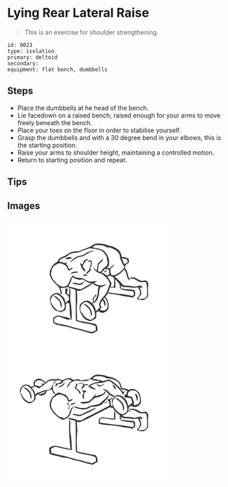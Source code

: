 # Lying Rear Lateral Raise
> This is an exercise for shoulder strengthening.

``` 
id: 0023 
type: isolation 
primary: deltoid 
secondary:  
equipment: flat bench, dumbbells 
``` 

## Steps

 - Place the dumbbells at he head of the bench.
 - Lie facedown on a raised bench; raised enough for your arms to move freely beneath the bench.
 - Place your toes on the floor in order to stabilise yourself.
 - Grasp the dumbbells and with a 30 degree bend in your elbows, this is the starting position.
 - Raise your arms to shoulder height, maintaining a controlled motion.
 - Return to starting position and repeat.

## Tips


## Images

<svg width="368" height="300" viewBox="0 0 276 225" xmlns="http://www.w3.org/2000/svg">
  <g fill="#FFF">
    <path d="M0 0h276v225H0V0m146.55 45.38c-7.22 4.73-15.88 6.27-23.42 10.24-5.12.09-10.45.22-15.2 2.35-3.51 2.09-6.95 4.31-10.45 6.42-4.16 1.4-8.85 3.27-10.72 7.6-1.14 2.51-3.98 3.36-5.95 5.05C75.79 82 72 88.81 72.71 96.07c1.81 7.48 7.22 13.48 13.09 18.17 4.08 3.75 5.03 9.43 5.94 14.62.12 1.12 1.24 1.06 1.86.39-.52-3.63-1.16-7.29-2.59-10.69 3.28.18 6.55-.24 9.82-.38.58-.28 1.73-.84 2.31-1.12 1.08.41 2.17.8 3.27 1.19-.26 4.06-.05 8.13-.39 12.19-1.24-.52-2.45-1.08-3.65-1.69-.46-3.26 1.55-6.31 1.02-9.59-.57.35-1.7 1.04-2.26 1.38l.16-2.3c-.6.58-1.18 1.17-1.75 1.78.48 2.83-.01 5.66-.7 8.4.33-.03.99-.1 1.32-.13.74 2.07 2.91 2.72 4.53 3.89.74 2.17.96 4.48 1.36 6.73-2.16 1.83-4.2 3.79-6.18 5.81-.46-5.36-3.02-11.1-7.94-13.71-1.79-1.4-3.17-3.85-5.79-3.57-4.5-.69-8.54 2.06-11.39 5.25-2.66 3.96-1.44 8.93-.29 13.19 2.03 4.46 4.62 8.96 8.64 11.9 3.09.44 5.98 1.55 8.9 2.61 2.52-1.37 5.03-2.78 7.59-4.09 1.05-3.07 1.31-6.39.61-9.57a38.14 38.14 0 0 0 3.78-2.64c.58.36 1.72 1.09 2.3 1.46 1.18 9.62-.06 19.78 3.89 28.87.86-7.81.01-15.68-.58-23.48-.65-5.32-1.81-10.6-1.76-15.99-.15-5.47 1.24-11.19-.93-16.43 3.23 1.33 6.61 2.22 9.98 3.13 1.16 17.74-.19 35.52.9 53.25 10.19 4.44 21.73 4.19 32.06 8.19l.61.51c2.39 1.69 1 5.19 1.51 7.71-2.3.95-4.52 2.08-6.74 3.2-3.71-1.19-7.56-1.82-11.31-2.84-7.98-3.24-16.73-3.81-24.87-6.64-9.17-3.27-19.03-3.79-28.2-7-.92-2.2-.37-4.68-.45-7 2.25-1.15 4.48-2.35 6.68-3.6 5.02 1.74 10.39 2.75 15.04 5.38 2.27.1 4.54.2 6.79-.18-.28-.34-.86-1.03-1.15-1.37-5.58-2.68-11.95-3.01-17.81-4.88-4.12-1.97-7.65 2.09-11.24 3.53-.03 2.74-.19 5.5.1 8.24.9 2.06 3.54 1.99 5.26 2.89-.86.51-1.72 1.02-2.57 1.53 1.78-.06 3.47-.6 5.17-1.03 7.62 3.28 16.17 2.68 23.75 6.01 4.74 1.85 9.92 2.01 14.7 3.75 6.97 1.71 13.72 4.39 20.79 5.63 3.06-1.5 5.73-3.72 8.96-4.91-.47-3.47.15-7.61-2.6-10.28-.2-.28-.61-.83-.81-1.11-8.18-1.75-16.35-3.53-24.62-4.85-2.53-.42-4.98-1.24-7.37-2.14.22-4.25.17-8.51-.25-12.74-.69-8.37.83-16.75.67-25.08-.03-4.42-.5-8.82-.48-13.24.93.34 2.79 1.02 3.73 1.36 7.85-1.82 14.15-7.12 21.04-11 .6-.87 1.21-1.74 1.85-2.57 3.15 2.88 6.89 5.14 11.08 6.1-2.59 4.33-1.41 9.46-2.43 14.15-1.66 4.15-2.53 9.01-6.32 11.86-.44-3.16-.18-6.39 1.83-9 .54-.18 1.62-.55 2.17-.73.1-1.59.26-3.17.45-4.75a22.856 22.856 0 0 1-4.26 5.61c-2.22 2.21-2.93 6.18-.8 8.69-.94.87-1.88 1.75-2.81 2.64-2.48-2.23-5.28-4.8-8.9-4.36-4.14-.19-7.47 2.54-10.25 5.26-3.28 4.4-1.48 10.14-.31 14.95 2.67 5.25 5.87 11.05 11.66 13.3 1.96.86 4.16 2.03 6.35 1.22 2.74-1.2 5.26-2.83 7.96-4.12 1.5-3.33 1.51-7.12.72-10.64l2.17-.36c.51-.73 1.01-1.45 1.52-2.17 2.58 1.67 5.35 3.99 8.66 3.14 4.28-1.11 8.97-4.17 9.15-9.04.22-6.29-.53-13.79-5.8-17.99 1.75-2.04 3.51-4.11 4.81-6.48 1.71-3.16 2.04-6.81 3.48-10.08 3.09-.12 6.13.64 9.19.99.01-5.03.09-10.09-.78-15.06 2.91 2.72 6.08 5.37 7.96 8.97 1.13 2.06.26 4.51.32 6.72l1.37-.98.12 2.37c7.07 2.6 14.63 3.15 22.05 3.88.25 1.98.65 3.93 1.28 5.82-1.47.74-2.83 2.51-4.65 1.87-5.92-1.43-11.96-2.26-17.98-3.14-6.88-.62-13.86-.85-20.57-2.64-.16.16-.48.47-.64.63 0 .37.02 1.12.02 1.49 7.5 1.24 15.23 1.31 22.57 3.43 5.11 1.66 10.59 1.14 15.72 2.72 2.94 1.34 4.95-1.55 7.16-2.92-.04-2.46 0-4.93.07-7.39-1.28-1.07-2.44-2.66-4.3-2.6-6.49-.55-12.99-.92-19.43-1.92-.62-1.7-.88-3.5-1.21-5.27 4.98 4.23 11.61 1.96 17.44 3.3 4.04.98 8.15.32 12.15-.46 1.17 3.22 4.19 5.89 3.6 9.57.14 3.91-2.51 7.04-5.41 9.29l2.45 2.69c.74-.66 1.48-1.31 2.22-1.95l-2.35-.71c1.61-2.81 5.34-4.7 5.08-8.35.4-3.78-1.69-7.12-2.76-10.6 1.71.56 3.4 1.23 5.16 1.61-.72-1.7-1.92-3.12-2.94-4.64-3.77.44-7.34 2.02-11.16 2.12-3.67-.5-7.31-1.17-10.96-1.73-2.41-.2-5 .79-7.22-.52-2.7-1.14-4.03-3.9-5.91-5.96-2.82-3.52-6.56-6.11-9.94-9.03 6.75-2.13 12.13-6.95 16.63-12.23 2.98 3.19 3.92 7.44 4.7 11.59.55 3.24 2.64 7.01 6.37 6.88-6.22-5.48-3.67-15.56-10.2-20.88.33-.66.97-1.97 1.3-2.62-.1-.54-.3-1.6-.4-2.13 2.18-1.45 4.21-3.09 6.3-4.66-.14-2.14-.27-4.29-.37-6.43-3.46-2.31-7.67-2.75-11.69-3.27-.9-3.03-1.74-6.11-3.05-8.99-3.74-5.15-9.82-7.71-15.6-9.82-3.5-.43-6.87-1.21-10.06-2.74-6.92-1.08-15.21-3.29-21.25 1.51m63.67 55.83c0 .31-.02.94-.02 1.25 2.58.38 5.26.17 7.78.95 3.06 1.35 5.78 3.34 8.8 4.77 3.68 1.84 8.25-1.47 11.64 1.37 1.28 4.3.89 8.94 1.35 13.38-.16 3.98 1.17 8.7-1.73 11.98-3.01 3.73-8.78.9-12.19 4.09 2.68.67 5.44.34 8.15.21 3.12-1.56 6.33-3.7 7.44-7.17.13-5.67-.77-11.37.09-17.02.21-1.84.54-3.79-.13-5.57-1.05-1.33-2.3-2.47-3.45-3.7-3.25 0-6.67 1.73-9.77.21-2.78-1-5.17-2.76-7.76-4.12-3.23-1.11-6.86-1.4-10.2-.63z"/>
    <path d="M145.79 49.11c1.83-1.13 3.32-2.81 5.28-3.73 4.25-.45 8.58-.22 12.8.41 2.69.35 4.7 2.43 7.27 3.1 2.05.37 4.14.44 6.22.65 2.7 1.68 5.7 2.77 8.52 4.22 2.63 2.01 5.16 4.36 6.6 7.39.95 2.35.69 4.97 1.18 7.43 2.39 4.28 3.43 9.3 7.12 12.78-.18 4.63-4.5 7.09-7.39 10.06-4.31 3.16-9.42 6.72-15.06 5.23-1.03-3.49-1.56-7.1-1.95-10.71 2.94-2.27 5.9-4.7 7.83-7.93-3.01 1.88-5.85 4.07-8.32 6.62-1.84 0-3.69.03-5.53.08 1.35-1.43 3.28-2.57 3.76-4.61 1.34-7.41-.13-15.32-4.91-21.26-4.93-7.98-15.31-7.78-23.42-9.73z"/>
    <path d="M124.57 56.65c5.15-2.86 11.02-3.93 16.48-6.05 5.9.09 11.67 1.54 17.4 2.84 6.04 1.78 9.86 7.13 12.31 12.62-.02 3.06.65 6.06 1.64 8.95-.17 2.13-1.08 4.2-2.17 6.02-2.15 2.25-5.44 3.3-6.99 6.13-.97 2.1-3.01 3.23-4.92 4.34-1.08-.74-2.16-1.49-3.23-2.24 1.12-3.5 1.18-7.16 1.57-10.77 1.85-2.45 4.38-4.3 6.66-6.34.06-1.12.11-2.24.17-3.36-2.51 3-5.85 5.21-8.16 8.36-1.02 3.94-.36 8.32-2.75 11.88-1.54-1.69-3.02-3.44-4.68-5.03.18 3.57 3.39 5.32 5.97 7.13 3.08 2.62 7.53 2.51 10.63 5.16 4.87 3.83 9.25 8.77 11.49 14.62-1.47 4.27-2.95 8.55-4.43 12.82-2.88 8.54-12.07 13.17-14.04 22.18-.2 2.24.58 4.4 1.14 6.53-2.3 2.1-4.53 4.26-6.76 6.44-.18-5.1-2.71-10.02-6.46-13.42 2.37-.72 4.68-1.8 6.38-3.65 3.77-3.12 4.13-8.33 5.43-12.71-.1-4.05.43-8.09 2.43-11.68 2.97-.78 5.77-2.08 8.54-3.4.07-.4.21-1.2.28-1.61-2.56.52-5.01 1.44-7.54 2.1-4.32-.62-8.82-1.49-12.33-4.27 1.87-.92 3.69-1.96 5.22-3.41-4.31.24-8.6 1.37-12.92.93-4.33-1.11-8.08-3.69-11.81-6.04-4.29.24-8.58-.24-12.72-1.33-1.59-.49-2.45-2.05-3.36-3.31-1.24 1.37-2.62 2.63-3.82 4.04-2.47 3.82-2.35 9.03-5.84 12.24-3.34 4.03-9.91 4.31-13.94 1.22-7.03-4.8-13.93-11.7-14.74-20.61 1.02-4.1 1.34-8.69 4.37-11.93 3.28-3.08 7.34-6.1 12.09-5.77 3.94 1.06 7.96 2.76 10.71 5.88 1.09 2.27 1.66 4.76 2.94 6.95 2.7-1.31 6.16-1.82 7.69-4.71-2.57.21-5.05 1-7.27 2.31.36-3.53-1.8-6.27-4.19-8.54.37-.74 1.11-2.21 1.49-2.95-1.57.17-3.09.56-4.56 1.16-3.18-1.41-6.29-3.18-9.89-3.08 2.03-3.21 5.26-5.25 8.87-6.26 5.21-1.36 8.14-6.68 13.52-7.68 4.54-1.82 9.83-.14 14.1-2.7m9.31 3.15c-4.54 3.36-10.34 3.61-15.46 5.53-4 2.73-8.28 5.49-10.6 9.91 4.62-3.31 8.69-7.6 14.22-9.45 2.68-.66 5.52-.76 8.09-1.86 3.96-1.83 7.35-4.72 11.37-6.43 2.66-.76 5.44-1.36 7.69-3.08-5.31 1.04-10.9 2.03-15.31 5.38m-34.89 9.09c3.8 1.28 7.68-.25 11.46-.8a37.8 37.8 0 0 0-1.52-2.22c-3.46-.53-7.4.57-9.94 3.02m31.61 3.97c-.01.68-.04 2.04-.05 2.72-.62 1-1.23 1.99-1.84 3-1.26-1.03-2.6-1.99-4.15-2.56.81 2.36 1.85 4.64 2.53 7.05.86 3.33 3.58 5.69 6.18 7.72 1.96-4.06-3.78-6.19-4.09-9.98 1.49-2.43 3.11-4.78 4.36-7.36 1.38-1.58 5.09-2.42 4.09-5.04-2.57 1.08-4.85 2.73-7.03 4.45m6.32.3c2.11.21 4.23.23 6.34.49.63 3.56-.49 7.11-2.26 10.17-.12 1.65-.48 3.26-.9 4.85-2.56 1.52-4.69 3.76-4.93 6.91 1.9-1.53 3.76-3.11 5.56-4.74.86-.85 1.79-1.65 2.45-2.67.3-1.54-.73-2.82-1.3-4.14 2.86-1.62 2.67-5.26 3-8.09.33-1.66-.2-3.37-1.62-4.36-2.25-.38-4.33.76-6.34 1.58m-28.89 21.09c4.18-.65 8.25-2.18 12.56-1.79-.01-.48-.02-1.45-.03-1.94-4.29.18-9.66-.07-12.53 3.73m22.25 3.25c2.67.85 5.46.16 8.12-.39-2.34-1.31-5.03-1.78-7.69-1.71-.11.52-.32 1.57-.43 2.1zM196.08 67.39c3.03.76 6.13 1.27 9.09 2.29.71 1.57 1.18 3.24 1.79 4.86-1.91 1.19-3.83 2.36-5.76 3.5-2.7-3.07-2.93-7.31-5.12-10.65z"/>
    <path d="M160.98 92.38c2.43-1.75 4.71-3.75 6.3-6.32 2.27.32 4.54.58 6.82.79.44 2.59.84 5.19 1.15 7.8a211.5 211.5 0 0 1-4.28 3.11c-2.9-2.53-6.11-4.73-9.99-5.38m3.76-.32c2.74-.35 5.56-1.44 6.91-4.03-2.6.76-5.01 2.08-6.91 4.03zM171.31 99.96c1.4-.94 2.8-1.91 4.19-2.88 1.76 1.24 3.7 2.19 5.8 2.73.67.99 1.34 1.97 2.02 2.96-.31 4.72.37 9.51-.74 14.18-1.88-.15-3.76-.31-5.63-.51.65-2.12 1.66-4.2 1.61-6.46-1.44-3.04-4.29-5.2-5.27-8.49-.49-.39-1.48-1.15-1.98-1.53zM111.04 100.67c1.29.06 2.59.14 3.89.24l-.64.87c4.79 1.68 10.24 4.32 15.2 1.8 4 3.71 8.93 6.16 14.31 7.09-.35.38-1.05 1.14-1.4 1.51-5.42 1.87-9.87 5.66-14.96 8.17-5.43 1.77-10.41-1.86-15.64-2.62-2.22-.61-4.74-.51-6.67-1.87-.35-1.38.93-2.3 1.51-3.39 2.55-3.47 2.73-7.94 4.4-11.8m13.05 10.77c-3.77-.48-7.43-1.64-11.24-1.87-.18.42-.53 1.26-.7 1.68 3.16.42 6.26 1.22 9.36 1.96 4.5 1.07 8.91-2 10.98-5.84-2.79 1.37-5.41 3.13-8.4 4.07zM74.59 143.17c-1.36-6.07 3.08-13.21 9.36-13.95 8.83 2.54 14.29 11.86 14.57 20.68.38 3.41-2.08 6.41-5.05 7.74-2.18 1.14-4.61 0-6.89-.16-5.08-3.74-9.1-8.72-11.99-14.31m5.02-10.85c2.94 3.33 7.26 5.38 9.54 9.33 2.38 3.22 1.39 7.73 3.9 10.88.89-4.65-.01-9.77-3.17-13.4-2.64-3.15-5.86-6.67-10.27-6.81zM164.22 137.63c.9-.83 1.8-1.66 2.69-2.5 4.36 4.53 5.96 11.4 4.54 17.45-1.51 5.3-8.08 5.78-12.4 3.84.26-1.51 1.47-2.56 2.31-3.76-.61-2.19-1.78-4.34-1.6-6.66.72-2.19 2.06-4.12 3.31-6.04 3.26 2.41 3.3 6.73 3.9 10.37 3.13-4.15 1.09-9.81-2.75-12.7zM126.55 159.44c-4.03-6.53 1.17-15.87 8.43-17.03 10.58 3.01 16.76 15.04 15.3 25.56-1.97 2.29-4.19 4.42-7.13 5.39-7.82-.89-12.85-7.67-16.6-13.92m4.96-12.33c3.98 2.75 8.09 5.8 10.19 10.31 1.13 3.22 1.43 6.66 2.4 9.92.57-1.77 1.41-3.61.9-5.5-.68-7.6-6.74-13.91-13.71-16.43.06.43.16 1.28.22 1.7z"/>
  </g>
  <g fill="#333">
    <path d="M146.55 45.38c6.04-4.8 14.33-2.59 21.25-1.51 3.19 1.53 6.56 2.31 10.06 2.74 5.78 2.11 11.86 4.67 15.6 9.82 1.31 2.88 2.15 5.96 3.05 8.99 4.02.52 8.23.96 11.69 3.27.1 2.14.23 4.29.37 6.43-2.09 1.57-4.12 3.21-6.3 4.66.1.53.3 1.59.4 2.13-.33.65-.97 1.96-1.3 2.62 6.53 5.32 3.98 15.4 10.2 20.88-3.73.13-5.82-3.64-6.37-6.88-.78-4.15-1.72-8.4-4.7-11.59-4.5 5.28-9.88 10.1-16.63 12.23 3.38 2.92 7.12 5.51 9.94 9.03 1.88 2.06 3.21 4.82 5.91 5.96 2.22 1.31 4.81.32 7.22.52 3.65.56 7.29 1.23 10.96 1.73 3.82-.1 7.39-1.68 11.16-2.12 1.02 1.52 2.22 2.94 2.94 4.64-1.76-.38-3.45-1.05-5.16-1.61 1.07 3.48 3.16 6.82 2.76 10.6.26 3.65-3.47 5.54-5.08 8.35l2.35.71c-.74.64-1.48 1.29-2.22 1.95l-2.45-2.69c2.9-2.25 5.55-5.38 5.41-9.29.59-3.68-2.43-6.35-3.6-9.57-4 .78-8.11 1.44-12.15.46-5.83-1.34-12.46.93-17.44-3.3.33 1.77.59 3.57 1.21 5.27 6.44 1 12.94 1.37 19.43 1.92 1.86-.06 3.02 1.53 4.3 2.6-.07 2.46-.11 4.93-.07 7.39-2.21 1.37-4.22 4.26-7.16 2.92-5.13-1.58-10.61-1.06-15.72-2.72-7.34-2.12-15.07-2.19-22.57-3.43 0-.37-.02-1.12-.02-1.49.16-.16.48-.47.64-.63 6.71 1.79 13.69 2.02 20.57 2.64 6.02.88 12.06 1.71 17.98 3.14 1.82.64 3.18-1.13 4.65-1.87-.63-1.89-1.03-3.84-1.28-5.82-7.42-.73-14.98-1.28-22.05-3.88l-.12-2.37-1.37.98c-.06-2.21.81-4.66-.32-6.72-1.88-3.6-5.05-6.25-7.96-8.97.87 4.97.79 10.03.78 15.06-3.06-.35-6.1-1.11-9.19-.99-1.44 3.27-1.77 6.92-3.48 10.08-1.3 2.37-3.06 4.44-4.81 6.48 5.27 4.2 6.02 11.7 5.8 17.99-.18 4.87-4.87 7.93-9.15 9.04-3.31.85-6.08-1.47-8.66-3.14-.51.72-1.01 1.44-1.52 2.17l-2.17.36c.79 3.52.78 7.31-.72 10.64-2.7 1.29-5.22 2.92-7.96 4.12-2.19.81-4.39-.36-6.35-1.22-5.79-2.25-8.99-8.05-11.66-13.3-1.17-4.81-2.97-10.55.31-14.95 2.78-2.72 6.11-5.45 10.25-5.26 3.62-.44 6.42 2.13 8.9 4.36.93-.89 1.87-1.77 2.81-2.64-2.13-2.51-1.42-6.48.8-8.69 1.71-1.64 3.13-3.53 4.26-5.61-.19 1.58-.35 3.16-.45 4.75-.55.18-1.63.55-2.17.73-2.01 2.61-2.27 5.84-1.83 9 3.79-2.85 4.66-7.71 6.32-11.86 1.02-4.69-.16-9.82 2.43-14.15-4.19-.96-7.93-3.22-11.08-6.1-.64.83-1.25 1.7-1.85 2.57-6.89 3.88-13.19 9.18-21.04 11-.94-.34-2.8-1.02-3.73-1.36-.02 4.42.45 8.82.48 13.24.16 8.33-1.36 16.71-.67 25.08.42 4.23.47 8.49.25 12.74 2.39.9 4.84 1.72 7.37 2.14 8.27 1.32 16.44 3.1 24.62 4.85.2.28.61.83.81 1.11 2.75 2.67 2.13 6.81 2.6 10.28-3.23 1.19-5.9 3.41-8.96 4.91-7.07-1.24-13.82-3.92-20.79-5.63-4.78-1.74-9.96-1.9-14.7-3.75-7.58-3.33-16.13-2.73-23.75-6.01-1.7.43-3.39.97-5.17 1.03.85-.51 1.71-1.02 2.57-1.53-1.72-.9-4.36-.83-5.26-2.89-.29-2.74-.13-5.5-.1-8.24 3.59-1.44 7.12-5.5 11.24-3.53 5.86 1.87 12.23 2.2 17.81 4.88.29.34.87 1.03 1.15 1.37-2.25.38-4.52.28-6.79.18-4.65-2.63-10.02-3.64-15.04-5.38-2.2 1.25-4.43 2.45-6.68 3.6.08 2.32-.47 4.8.45 7 9.17 3.21 19.03 3.73 28.2 7 8.14 2.83 16.89 3.4 24.87 6.64 3.75 1.02 7.6 1.65 11.31 2.84 2.22-1.12 4.44-2.25 6.74-3.2-.51-2.52.88-6.02-1.51-7.71l-.61-.51c-10.33-4-21.87-3.75-32.06-8.19-1.09-17.73.26-35.51-.9-53.25-3.37-.91-6.75-1.8-9.98-3.13 2.17 5.24.78 10.96.93 16.43-.05 5.39 1.11 10.67 1.76 15.99.59 7.8 1.44 15.67.58 23.48-3.95-9.09-2.71-19.25-3.89-28.87-.58-.37-1.72-1.1-2.3-1.46-1.2.96-2.47 1.83-3.78 2.64.7 3.18.44 6.5-.61 9.57-2.56 1.31-5.07 2.72-7.59 4.09-2.92-1.06-5.81-2.17-8.9-2.61-4.02-2.94-6.61-7.44-8.64-11.9-1.15-4.26-2.37-9.23.29-13.19 2.85-3.19 6.89-5.94 11.39-5.25 2.62-.28 4 2.17 5.79 3.57 4.92 2.61 7.48 8.35 7.94 13.71 1.98-2.02 4.02-3.98 6.18-5.81-.4-2.25-.62-4.56-1.36-6.73-1.62-1.17-3.79-1.82-4.53-3.89-.33.03-.99.1-1.32.13.69-2.74 1.18-5.57.7-8.4.57-.61 1.15-1.2 1.75-1.78l-.16 2.3c.56-.34 1.69-1.03 2.26-1.38.53 3.28-1.48 6.33-1.02 9.59 1.2.61 2.41 1.17 3.65 1.69.34-4.06.13-8.13.39-12.19-1.1-.39-2.19-.78-3.27-1.19-.58.28-1.73.84-2.31 1.12-3.27.14-6.54.56-9.82.38 1.43 3.4 2.07 7.06 2.59 10.69-.62.67-1.74.73-1.86-.39-.91-5.19-1.86-10.87-5.94-14.62-5.87-4.69-11.28-10.69-13.09-18.17-.71-7.26 3.08-14.07 8.1-19.03 1.97-1.69 4.81-2.54 5.95-5.05 1.87-4.33 6.56-6.2 10.72-7.6 3.5-2.11 6.94-4.33 10.45-6.42 4.75-2.13 10.08-2.26 15.2-2.35 7.54-3.97 16.2-5.51 23.42-10.24m-.76 3.73c8.11 1.95 18.49 1.75 23.42 9.73 4.78 5.94 6.25 13.85 4.91 21.26-.48 2.04-2.41 3.18-3.76 4.61 1.84-.05 3.69-.08 5.53-.08 2.47-2.55 5.31-4.74 8.32-6.62-1.93 3.23-4.89 5.66-7.83 7.93.39 3.61.92 7.22 1.95 10.71 5.64 1.49 10.75-2.07 15.06-5.23 2.89-2.97 7.21-5.43 7.39-10.06-3.69-3.48-4.73-8.5-7.12-12.78-.49-2.46-.23-5.08-1.18-7.43-1.44-3.03-3.97-5.38-6.6-7.39-2.82-1.45-5.82-2.54-8.52-4.22-2.08-.21-4.17-.28-6.22-.65-2.57-.67-4.58-2.75-7.27-3.1-4.22-.63-8.55-.86-12.8-.41-1.96.92-3.45 2.6-5.28 3.73m-21.22 7.54c-4.27 2.56-9.56.88-14.1 2.7-5.38 1-8.31 6.32-13.52 7.68-3.61 1.01-6.84 3.05-8.87 6.26 3.6-.1 6.71 1.67 9.89 3.08 1.47-.6 2.99-.99 4.56-1.16-.38.74-1.12 2.21-1.49 2.95 2.39 2.27 4.55 5.01 4.19 8.54 2.22-1.31 4.7-2.1 7.27-2.31-1.53 2.89-4.99 3.4-7.69 4.71-1.28-2.19-1.85-4.68-2.94-6.95-2.75-3.12-6.77-4.82-10.71-5.88-4.75-.33-8.81 2.69-12.09 5.77-3.03 3.24-3.35 7.83-4.37 11.93.81 8.91 7.71 15.81 14.74 20.61 4.03 3.09 10.6 2.81 13.94-1.22 3.49-3.21 3.37-8.42 5.84-12.24 1.2-1.41 2.58-2.67 3.82-4.04.91 1.26 1.77 2.82 3.36 3.31 4.14 1.09 8.43 1.57 12.72 1.33 3.73 2.35 7.48 4.93 11.81 6.04 4.32.44 8.61-.69 12.92-.93-1.53 1.45-3.35 2.49-5.22 3.41 3.51 2.78 8.01 3.65 12.33 4.27 2.53-.66 4.98-1.58 7.54-2.1-.07.41-.21 1.21-.28 1.61-2.77 1.32-5.57 2.62-8.54 3.4-2 3.59-2.53 7.63-2.43 11.68-1.3 4.38-1.66 9.59-5.43 12.71-1.7 1.85-4.01 2.93-6.38 3.65 3.75 3.4 6.28 8.32 6.46 13.42 2.23-2.18 4.46-4.34 6.76-6.44-.56-2.13-1.34-4.29-1.14-6.53 1.97-9.01 11.16-13.64 14.04-22.18 1.48-4.27 2.96-8.55 4.43-12.82-2.24-5.85-6.62-10.79-11.49-14.62-3.1-2.65-7.55-2.54-10.63-5.16-2.58-1.81-5.79-3.56-5.97-7.13 1.66 1.59 3.14 3.34 4.68 5.03 2.39-3.56 1.73-7.94 2.75-11.88 2.31-3.15 5.65-5.36 8.16-8.36-.06 1.12-.11 2.24-.17 3.36-2.28 2.04-4.81 3.89-6.66 6.34-.39 3.61-.45 7.27-1.57 10.77 1.07.75 2.15 1.5 3.23 2.24 1.91-1.11 3.95-2.24 4.92-4.34 1.55-2.83 4.84-3.88 6.99-6.13 1.09-1.82 2-3.89 2.17-6.02-.99-2.89-1.66-5.89-1.64-8.95-2.45-5.49-6.27-10.84-12.31-12.62-5.73-1.3-11.5-2.75-17.4-2.84-5.46 2.12-11.33 3.19-16.48 6.05m71.51 10.74c2.19 3.34 2.42 7.58 5.12 10.65 1.93-1.14 3.85-2.31 5.76-3.5-.61-1.62-1.08-3.29-1.79-4.86-2.96-1.02-6.06-1.53-9.09-2.29m-35.1 24.99c3.88.65 7.09 2.85 9.99 5.38a211.5 211.5 0 0 0 4.28-3.11c-.31-2.61-.71-5.21-1.15-7.8-2.28-.21-4.55-.47-6.82-.79-1.59 2.57-3.87 4.57-6.3 6.32m10.33 7.58c.5.38 1.49 1.14 1.98 1.53.98 3.29 3.83 5.45 5.27 8.49.05 2.26-.96 4.34-1.61 6.46 1.87.2 3.75.36 5.63.51 1.11-4.67.43-9.46.74-14.18-.68-.99-1.35-1.97-2.02-2.96-2.1-.54-4.04-1.49-5.8-2.73-1.39.97-2.79 1.94-4.19 2.88m-60.27.71c-1.67 3.86-1.85 8.33-4.4 11.8-.58 1.09-1.86 2.01-1.51 3.39 1.93 1.36 4.45 1.26 6.67 1.87 5.23.76 10.21 4.39 15.64 2.62 5.09-2.51 9.54-6.3 14.96-8.17.35-.37 1.05-1.13 1.4-1.51a27.974 27.974 0 0 1-14.31-7.09c-4.96 2.52-10.41-.12-15.2-1.8l.64-.87c-1.3-.1-2.6-.18-3.89-.24m-36.45 42.5c2.89 5.59 6.91 10.57 11.99 14.31 2.28.16 4.71 1.3 6.89.16 2.97-1.33 5.43-4.33 5.05-7.74-.28-8.82-5.74-18.14-14.57-20.68-6.28.74-10.72 7.88-9.36 13.95m89.63-5.54c3.84 2.89 5.88 8.55 2.75 12.7-.6-3.64-.64-7.96-3.9-10.37-1.25 1.92-2.59 3.85-3.31 6.04-.18 2.32.99 4.47 1.6 6.66-.84 1.2-2.05 2.25-2.31 3.76 4.32 1.94 10.89 1.46 12.4-3.84 1.42-6.05-.18-12.92-4.54-17.45-.89.84-1.79 1.67-2.69 2.5m-37.67 21.81c3.75 6.25 8.78 13.03 16.6 13.92 2.94-.97 5.16-3.1 7.13-5.39 1.46-10.52-4.72-22.55-15.3-25.56-7.26 1.16-12.46 10.5-8.43 17.03z"/>
    <path d="M133.88 59.8c4.41-3.35 10-4.34 15.31-5.38-2.25 1.72-5.03 2.32-7.69 3.08-4.02 1.71-7.41 4.6-11.37 6.43-2.57 1.1-5.41 1.2-8.09 1.86-5.53 1.85-9.6 6.14-14.22 9.45 2.32-4.42 6.6-7.18 10.6-9.91 5.12-1.92 10.92-2.17 15.46-5.53zM98.99 68.89c2.54-2.45 6.48-3.55 9.94-3.02a37.8 37.8 0 0 1 1.52 2.22c-3.78.55-7.66 2.08-11.46.8zM130.6 72.86c2.18-1.72 4.46-3.37 7.03-4.45 1 2.62-2.71 3.46-4.09 5.04-1.25 2.58-2.87 4.93-4.36 7.36.31 3.79 6.05 5.92 4.09 9.98-2.6-2.03-5.32-4.39-6.18-7.72-.68-2.41-1.72-4.69-2.53-7.05 1.55.57 2.89 1.53 4.15 2.56.61-1.01 1.22-2 1.84-3 .01-.68.04-2.04.05-2.72z"/>
    <path d="M136.92 73.16c2.01-.82 4.09-1.96 6.34-1.58 1.42.99 1.95 2.7 1.62 4.36-.33 2.83-.14 6.47-3 8.09.57 1.32 1.6 2.6 1.3 4.14-.66 1.02-1.59 1.82-2.45 2.67-1.8 1.63-3.66 3.21-5.56 4.74.24-3.15 2.37-5.39 4.93-6.91.42-1.59.78-3.2.9-4.85 1.77-3.06 2.89-6.61 2.26-10.17-2.11-.26-4.23-.28-6.34-.49zM164.74 92.06c1.9-1.95 4.31-3.27 6.91-4.03-1.35 2.59-4.17 3.68-6.91 4.03zM108.03 94.25c2.87-3.8 8.24-3.55 12.53-3.73.01.49.02 1.46.03 1.94-4.31-.39-8.38 1.14-12.56 1.79zM130.28 97.5c.11-.53.32-1.58.43-2.1 2.66-.07 5.35.4 7.69 1.71-2.66.55-5.45 1.24-8.12.39zM210.22 101.21c3.34-.77 6.97-.48 10.2.63 2.59 1.36 4.98 3.12 7.76 4.12 3.1 1.52 6.52-.21 9.77-.21 1.15 1.23 2.4 2.37 3.45 3.7.67 1.78.34 3.73.13 5.57-.86 5.65.04 11.35-.09 17.02-1.11 3.47-4.32 5.61-7.44 7.17-2.71.13-5.47.46-8.15-.21 3.41-3.19 9.18-.36 12.19-4.09 2.9-3.28 1.57-8 1.73-11.98-.46-4.44-.07-9.08-1.35-13.38-3.39-2.84-7.96.47-11.64-1.37-3.02-1.43-5.74-3.42-8.8-4.77-2.52-.78-5.2-.57-7.78-.95 0-.31.02-.94.02-1.25zM124.09 111.44c2.99-.94 5.61-2.7 8.4-4.07-2.07 3.84-6.48 6.91-10.98 5.84-3.1-.74-6.2-1.54-9.36-1.96.17-.42.52-1.26.7-1.68 3.81.23 7.47 1.39 11.24 1.87zM79.61 132.32c4.41.14 7.63 3.66 10.27 6.81 3.16 3.63 4.06 8.75 3.17 13.4-2.51-3.15-1.52-7.66-3.9-10.88-2.28-3.95-6.6-6-9.54-9.33zM131.51 147.11c-.06-.42-.16-1.27-.22-1.7 6.97 2.52 13.03 8.83 13.71 16.43.51 1.89-.33 3.73-.9 5.5-.97-3.26-1.27-6.7-2.4-9.92-2.1-4.51-6.21-7.56-10.19-10.31z"/>
  </g>
</svg>

<svg width="368" height="300" viewBox="0 0 276 225" xmlns="http://www.w3.org/2000/svg">
  <g fill="#FFF">
    <path d="M0 0h276v225H0V0m149.36 43.6c-3.16 1.82-6.4 3.83-8.48 6.91-4.62.34-9.17 1.18-13.72 1.97-3.65-3.39-9.08-2.54-13.28-.79-2.43-1.58-5.01-3.19-8.01-3.19-5.09-1.04-8.8 4.55-13.88 2.9-1.85-1.06-3.89-2.15-6.08-1.47-4.31 1.06-8.84-.62-13.05.98-4.51 1.23-7.64 4.85-11.12 7.72-1.09-.64-2.2-1.26-3.33-1.84.28 1.03.83 3.11 1.1 4.14-1.74.57-3.52 2.4-5.43 1.33-2.27-.94-4.66-1.56-7.05-2.09.34-2.15-.15-4.85 1.84-6.34 2.16-2.14 5.47-1.71 8.23-1.6 3.01-.08 4.75 2.67 6.85 4.34l.64-1.58c-2.96-2.7-6.23-5.92-10.59-5.63-2.91-.35-5.22 1.75-7.23 3.55-2.37 2.25-1.51 5.86-1.31 8.75-1.28.66-2.55 1.33-3.81 2.01-3.86-3.73-10.53-6.04-15.16-2.3-2.98 2.62-5.63 6.67-4.69 10.81 1.7 8.25 6.62 16.84 15.22 19.24 4.79.69 8.09-3.73 11.26-6.61.12-1.84.2-3.67.21-5.51 1.18-1.04 2.35-2.09 3.53-3.13 2.04.7 3.98 1.96 6.17 2.07 2.31-.35 4.67-1.06 6.57-2.47 1.72-1.57 2.45-3.88 3.36-5.96 2.78-.29 5.41-1.24 7.95-2.37 1.16 2.61 2.01 5.49 4.07 7.57.71.96 1.83.81 2.78.35-2.48-2.9-5.42-6.27-4.86-10.39-.28-4.71 3.41-8.02 5.92-11.53-1.68.7-3.7 1.3-3.97 3.39-.62 3.46-4.25 5.28-4.57 8.84-1.47.95-2.88 2.02-4.49 2.71-3.02.68-6.28.1-9.16 1.43-3.46 1.64-6.98 3.23-10.77 3.9-1.14 1-2.28 1.99-3.43 2.97-.46-2.14-.91-4.28-1.42-6.41-1.61-1.46-3-3.13-4.18-4.96 1.95-1.05 3.92-2.08 5.89-3.1 2.18 1.54 4.36 3.29 7.16 3.38 4.95-3.58 9.83-7.27 14.49-11.22 4.95-3.4 11.11-.86 16.54-2.22 2.5-.81 4.91.45 7.19 1.31-2.36 2.72-5.55 4.38-9.21 3.84-.91 1.91-1.44 3.97-1.95 6.02 2.06-1.3 3.79-3.02 5.04-5.11l2.7.4c2.44-1.19 6.07-1.74 5.83-5.22 2.44-1.01 4.72-2.46 7.32-3.03 2.84-.31 5.23 1.63 7.77 2.56-4.26 2.71-7.5 7.11-8.87 11.95 2.23-2.42 4.92-4.67 5.9-7.94 3.34-2.32 7.11-4.62 11.29-4.66 7.5 1.13 16.09 2.83 22.81-1.77 2.26.34 4.52.59 6.8.87-.92.37-2.75 1.13-3.67 1.51l.32.44c2.82-1.36 5.93-.53 8.87-.15l.23-.96c1.41.58 2.81 1.17 4.21 1.77-6.96 1.53-14.15 3.24-19.89 7.78 3.51 3.36 8.33 6.78 13.44 5.68-3.32-2.32-7.13-3.78-10.5-6.02 3.15-1.21 6.11-2.89 9.31-3.95 5.79-1.23 11.94-.67 17.5-3 2.35-1.09 4.95-1.13 7.48-1.27 2.37 2.4 5.06 4.41 7.82 6.33 5.55 4.58 10.73 9.8 14.27 16.13.72.33 2.16.98 2.88 1.31-3.75-3.2.8-4.34 2.17-6.46-1.62.39-3.5 2.18-5.09 1.01-2.88-5.11-7.51-8.9-11.68-12.91-4.18-2.84-7.73-6.89-12.95-7.73-3.1.95-6.16 2.05-9.36 2.61a107.2 107.2 0 0 0-18.37-4.37c2.38-1.26 4.18-3.98 7.09-3.96 5.55-.25 11.56-.25 16.46 2.73 3.46 2.21 7.88.49 11.54 2.18 4 1.76 8.73 3.24 11.08 7.22 2.19 3.12 1.4 7.32 4.25 10.08 3.28.86 6.73 1.3 9.78 2.86-.72 1.92-1.3 3.89-1.64 5.92-.87.35-1.75.69-2.62 1.02-.66 1.33-1.63 3.69.61 4.16 3.16.59 6.37.81 9.55 1.25 1.19 2.6 2.35 5.32 2.45 8.23-2.45 1.73-4.82 3.55-7.11 5.49-.48-9.19-7.6-18.21-17.1-18.91-4.57.28-7.8 4.08-9.98 7.74-1.94 3.9-.05 8.33.34 12.39-4.16-2.22-3.1-7.66-3.96-11.55 1.76-1.31 3.48-2.74 4.55-4.7-1.96.64-3.85 1.6-5.09 3.3-1.5.32-3.52-.66-4.64.7.09 1.43 2.46 1.38 2.89 2.72.73 2.34.98 4.8 1.47 7.2-10.81 5.82-21.75 11.39-32.7 16.92-4.87 1.71-9.13 4.64-13.54 7.24-3.27 2.27-7.58 1.54-11.08.22-4.81-1.85-9.94-2.69-15.06-3.11.75.49 2.25 1.46 3 1.95.31 6.85-.59 13.7-.22 20.55.46 10.43.94 20.91 2.52 31.24-3.87-1.62-8.1-1.82-12.13-2.84-5.11-1.21-10.23-2.53-15.48-3.04-3.27.33-6.14 2.18-9.02 3.64-.09 3.47.1 6.93.46 10.38 5.68 2.36 11.86 2.85 17.68 4.71 3.01.79 5.98 2.15 9.17 1.83 5.54-.2 10.4 2.89 15.68 4.01 10.59 1.73 20.57 6.08 31.09 8.03 3.02-1.54 5.7-3.71 8.91-4.91-.51-3.47.16-7.62-2.62-10.27-.21-.28-.62-.84-.82-1.11-8.12-1.74-16.24-3.52-24.44-4.83-2.58-.43-5.08-1.24-7.53-2.16.33-4.9-.03-9.81-.36-14.7-.05-6.76.17-13.53.96-20.25-.07-5.37-.68-10.73-.66-16.11.93.34 2.78 1.02 3.7 1.36 5.31-1.14 9.81-4.3 14.82-6.22 12.73-6.43 25.36-13.08 38.08-19.53 1.84.38 3.61 1.04 5.43 1.5.77 1.24 1.53 2.48 2.28 3.74 3.23 3.22 6.03 6.99 10.42 8.76-.35.01-1.05.01-1.4.01.21 2.38.22 4.76.15 7.14l1.27-1.14.2 2.34c1.46.49 2.92 1.01 4.37 1.55 5.84 1.19 11.75 1.81 17.67 2.44.23 1.89.61 3.75 1.18 5.57-.96.77-1.92 1.54-2.87 2.32-8.78-1.84-17.65-3.49-26.62-3.96-9.92-1-19.77-2.6-29.68-3.77-.02-2.95-.05-7.06 3.77-7.47 6.97-.05 13.79 1.91 20.73 2.33.87-.32 1.72-.7 2.53-1.17-.59-4.69 1.04-10-1.75-14.17-.9 4.53-.41 9.22-.4 13.82-6.96-1.08-14-1.54-20.93-2.81-1.54.86-3.15 1.58-4.6 2.6-1.05 1.5-.91 3.49-1.05 5.25.05 1.37-.39 3.28 1.34 3.8 13.58 2.77 27.74 1.62 41.07 5.77 4.64.73 9.36.92 13.92 2.18 2.52.82 4.07-1.87 6.02-2.94l.25-.19c-.07-2.38.13-4.77-.13-7.14-.8-1.5-2.25-2.84-4.05-2.82-6.51-.56-13.04-.91-19.5-1.93-.61-1.69-.87-3.48-1.2-5.24 5.05 4.2 11.76 1.95 17.66 3.32 3.96.98 7.98.22 11.91-.48 1.18 3.23 4.24 5.91 3.6 9.62.1 3.85-2.5 6.98-5.39 9.19.77.9 1.55 1.79 2.34 2.69.79-.64 1.59-1.26 2.39-1.89l-2.4-.75c1.4-1.92 3.09-3.6 4.5-5.52 1.88-4.63-.85-9.17-2.15-13.54 1.68.66 3.35 1.38 5.04 2.05-.6-1.84-1.79-3.38-2.84-4.97-4.72.54-9.38 3.03-14.19 1.68-3.62-.42-7.21-1.61-10.88-1.2-2.79.61-5.18-1.29-7.69-2.09 4.83-.39 8.24-4.27 11.47-7.47.21-2.07.32-4.14.32-6.21 1.3-1.09 2.64-2.14 3.96-3.21 2.57.89 5.15 2.81 8 1.9 4.45-.57 8.52-4.06 9.07-8.63.37-5.58-.77-11.15-3.43-16.07-1.77-1.48-3.44-3.08-5.35-4.37-3.65-2.28-8.48-2.38-12.08.06-3.55-2.22-7.75-2.75-11.81-3.29-1.37-3.96-1.78-8.75-5.31-11.51-4.99-4.47-11.53-7.33-18.18-8.07-2.69-.7-5.12-2.34-7.97-2.49-5.16-.62-10.68-1.75-15.66.29M94.29 59.58c-2.29 1.69-5.43 2.52-6.72 5.31 2.73-.98 5.3-2.34 7.91-3.57 1.46-1.92 2.56-4.09 3.76-6.19-1.82 1.29-3.42 2.84-4.95 4.45m27.32-1.09c2.32-.18 4.59-.68 6.88-1.05.44.65 1.33 1.96 1.78 2.61-1.01 2.06-2.34 3.94-3.44 5.95l.58.88c1.43-.99 2.67-2.23 4-3.35.5-1.03 1-2.05 1.51-3.06 1.98-.07 3.96-.14 5.95-.24-1.66-2.22-4.05-1.99-6.12-.46-2.63-3.42-7.92-4.46-11.14-1.28m-3.75-1.17c.17 3.01-.29 6.12-2.69 8.21 3.78 2.39 7.66 4.95 8.84 9.56.48.11 1.45.35 1.93.46-.13-4.85-4.31-8.19-8.23-10.31 1.34-1.95 2.05-4.21 2.75-6.44-.86-.5-1.73-.99-2.6-1.48m44.25 3.14c-2.79.82-5.34-.28-7.73-1.64-.29.28-.89.85-1.18 1.14 1.64.88 3.12 2.21 4.95 2.7 3.38-.85 7.04-2.16 8.61-5.56-1.58 1.09-3.12 2.21-4.65 3.36m23.57 7.73c1.83-3.89-2.35-7.46-5.56-8.88 1.3 3.28 3.58 6.01 5.56 8.88m-22.17-.86c1.65.87 3.36 1.61 5.06 2.4-1.88 2.43-3.55 5.48-6.69 6.42-3.72 1.23-7.52 2.19-11.28 3.3.68-1.51 1.36-3.02 1.97-4.56-4.5 4.47-7.61 10.69-13.66 13.43-4.61.71-9.27 1.12-13.93 1.23.38.46 1.15 1.39 1.54 1.85 4.25 1.37 8.92.3 13.13-.83 4.28-2.43 7.53-6.34 11.81-8.76 5.74-.67 11.12-3.1 15.59-6.73 1.48-1.24 1.27-3.38 1.83-5.05 1.54 2.06 3.19 4.05 4.88 5.99-1.91 6.23-7.93 9.29-12.29 13.56-3.97 4.26-10.25 4.5-15.58 5.75-3.61.18-6.42 2.72-9.81 3.65-3.22 1.11-6.67.66-10 .61-4.19 0-7.8-3.6-12.06-2.14 8.68 4.89 20.91 6.98 29.09.08 6.98-.21 14.7-.38 20.27-5.21 2.72-3.24 5.24-6.7 8.6-9.34 2.15-1.59 1.65-4.48 1.89-6.79 2.85 1.11 5.09 3.73 8.19 4.07.49-.21 1.47-.62 1.96-.83-2.64-2.76-6.83-3.31-9.29-6.34-2.78-3.32-6.49-6.73-11.22-5.76m-35.56.61c.65 1.87 1.72 3.54 2.83 5.16-.7 1.97-1.8 3.84-2.07 5.93.16 1.74.96 3.32 1.53 4.94l1.68-.76c-1.14-3.18-.31-6.52-.01-9.76 1.44-.77 2.87-1.56 4.25-2.42-1.77-.79-3.65-1.26-5.58-1.39-.87-.58-1.75-1.14-2.63-1.7m-44.89 8.04c-6.41 4.46-11.11 11.96-10.37 19.99 1.1 4.97 4.08 9.25 7.28 13.1 4.69 4.18 9.33 8.96 15.62 10.57 6.94-.99 12.6-6.78 13.71-13.65.47-3.6 3.23-6.13 4.92-9.16-1.08.69-2.11 1.44-3.15 2.18-3.61 3.06-3.78 8.13-5.88 12.09-1.84 2.81-4.6 4.96-7.66 6.32-.67-.33-2.01-1-2.68-1.33-3.31-.35-6.4-1.82-8.9-4-5.44-4.69-10.73-10.66-11.24-18.16 1.05-4.29 1.45-9.16 4.84-12.37 2.27-1.92 4.66-3.93 7.57-4.77 4.29-1.59 8.63.91 12.2 3.1 3.53 1.83 3.58 6.17 5.52 9.21 2.71-1.3 6.12-1.85 7.69-4.72-2.58.22-5.06 1.02-7.31 2.31.53-4.15-2.77-6.81-4.96-9.81-4.52-1.1-8.52-3.83-13.32-3.83-1.34.92-2.67 1.84-3.88 2.93m82.78 15.94c2.35-.65 4.46-1.9 6.28-3.5-2.64-.11-4.88 1.3-6.28 3.5m-63.65-1.75c-.29 2.24 1.94 2.8 3.43 3.73.45 2.69-.12 5.32-1.45 7.68.52-.1 1.55-.31 2.06-.42.27-2.71.73-5.55-.12-8.2-.98-1.32-2.53-1.99-3.92-2.79m5.87 4.11c3.66-.27 7.19-1.38 9.78-4.07-3.35 1.06-7.68.73-9.78 4.07m32.12 10.03c-5.39 2.28-10.28 5.8-16.08 7.06-3.76-.35-7.41-1.58-11.21-1.69l-.84 1.56c5.16.19 10.5 3.9 15.45 1.03 8.89-3.62 17.53-7.91 25.75-12.86-4.74.35-8.84 2.99-13.07 4.9m-25.93-4.12c.59.56.59.56 0 0m94.8.77c2.26 2.74 6.01 1.33 8.97 2.47 3.04 1.35 5.75 3.35 8.77 4.76 3.68 1.84 8.28-1.51 11.65 1.4 1.3 3.97.72 8.3 1.28 12.41-.23 4.28 1.4 9.42-1.74 12.97-3.03 3.64-8.74.84-12.13 4.03 2.69.62 5.45.36 8.17.23 3.12-1.55 6.15-3.69 7.43-7.07.14-5.69-.77-11.4.07-17.06.19-1.87.61-3.89-.14-5.69-1.04-1.32-2.3-2.45-3.44-3.67-2.61.2-5.19.79-7.8.88-3.09-.86-5.87-2.51-8.58-4.17-3.76-2.25-8.35-1.52-12.51-1.49m.08 2.79c-.45 1.56.17 2.07 1.85 1.55.44-1.56-.17-2.07-1.85-1.55z"/>
    <path d="M26.6 63.65c1.98-2.3 5.47-3.42 8.24-1.87 7.83 4.44 12.98 14.07 11.02 23.05-2.15 3.71-6.85 5.8-10.83 3.53-5.93-3.31-9.95-9.3-12.43-15.5 1.1-3.16 1.06-7.04 4-9.21m1.27.77c3.99 2.78 7.86 5.92 10.43 10.13 1.22 3.12.3 6.99 2.73 9.64 1.44-5.57-.69-11.53-4.69-15.5-2.33-2.22-4.9-5.02-8.47-4.27zM52.91 75.95c4.12-2.66 8.86-4.1 13.51-5.51-2.93 4.45-8.66 5.07-13.51 5.51zM208.62 71.58c2.54-2.95 6.74-2.37 10.18-1.88 5.81 2.69 8.47 9.26 8.74 15.32.27 2.64-.81 5.18-2.35 7.27-1.61 1-3.41 1.65-5.1 2.49-.84-.22-2.53-.67-3.37-.9 1.48-4.82-1.38-9.14-3.02-13.47-2.33-.47-4.7-.71-7-1.32-.1-2.6-.4-5.72 1.92-7.51m10.02 4.56c3.02 3.19 2.39 7.71 4.13 11.44.91-2.92 1.75-6.13.31-9.04-.96-1.6-2.4-4.2-4.44-2.4zM180.19 92.67c-.02-5.3 2.8-10.96 7.98-12.92 2.27-1.37 4.71.39 6.73 1.41 7.56 5.12 11.97 14.65 10.78 23.72-1.91 2.5-4.46 4.34-7.41 5.42-1.6-.43-3.21-.84-4.85-1.12-6.05-3.86-10.65-9.85-13.23-16.51m5.64-9.02c4.79 2.3 8.79 6.19 11.31 10.86 1.11 3.16 1.34 6.54 1.96 9.81 2.05-2.38 1.33-5.59.68-8.35-.9-4.28-4.07-7.63-7.25-10.43-1.89-1.44-4.27-3.75-6.7-1.89zM106.79 118.47c3.26 1.37 6.69 2.28 10.1 3.2 1.11 17.73-.19 35.51.89 53.25 10.2 4.41 21.73 4.18 32.07 8.18l.61.51c2.34 1.73 1 5.16 1.51 7.68-2.3.96-4.52 2.09-6.74 3.2-5.54-1.68-11.36-2.37-16.67-4.76-13.39-2.22-26.05-7.35-39.42-9.61-4.65-1.2-9.24-2.66-13.96-3.58-.12-2.32-.27-4.63-.44-6.94 2.8-1.49 5.61-4.34 9.05-3.31 8.87 2.18 17.86 3.87 26.84 5.52-.08-10.37-.73-20.74-2.45-30.98-1.35-7.4 1.54-15.24-1.39-22.36z"/>
  </g>
  <g fill="#333">
    <path d="M149.36 43.6c4.98-2.04 10.5-.91 15.66-.29 2.85.15 5.28 1.79 7.97 2.49 6.65.74 13.19 3.6 18.18 8.07 3.53 2.76 3.94 7.55 5.31 11.51 4.06.54 8.26 1.07 11.81 3.29 3.6-2.44 8.43-2.34 12.08-.06 1.91 1.29 3.58 2.89 5.35 4.37 2.66 4.92 3.8 10.49 3.43 16.07-.55 4.57-4.62 8.06-9.07 8.63-2.85.91-5.43-1.01-8-1.9-1.32 1.07-2.66 2.12-3.96 3.21 0 2.07-.11 4.14-.32 6.21-3.23 3.2-6.64 7.08-11.47 7.47 2.51.8 4.9 2.7 7.69 2.09 3.67-.41 7.26.78 10.88 1.2 4.81 1.35 9.47-1.14 14.19-1.68 1.05 1.59 2.24 3.13 2.84 4.97-1.69-.67-3.36-1.39-5.04-2.05 1.3 4.37 4.03 8.91 2.15 13.54-1.41 1.92-3.1 3.6-4.5 5.52l2.4.75c-.8.63-1.6 1.25-2.39 1.89-.79-.9-1.57-1.79-2.34-2.69 2.89-2.21 5.49-5.34 5.39-9.19.64-3.71-2.42-6.39-3.6-9.62-3.93.7-7.95 1.46-11.91.48-5.9-1.37-12.61.88-17.66-3.32.33 1.76.59 3.55 1.2 5.24 6.46 1.02 12.99 1.37 19.5 1.93 1.8-.02 3.25 1.32 4.05 2.82.26 2.37.06 4.76.13 7.14l-.25.19c-1.95 1.07-3.5 3.76-6.02 2.94-4.56-1.26-9.28-1.45-13.92-2.18-13.33-4.15-27.49-3-41.07-5.77-1.73-.52-1.29-2.43-1.34-3.8.14-1.76 0-3.75 1.05-5.25 1.45-1.02 3.06-1.74 4.6-2.6 6.93 1.27 13.97 1.73 20.93 2.81-.01-4.6-.5-9.29.4-13.82 2.79 4.17 1.16 9.48 1.75 14.17-.81.47-1.66.85-2.53 1.17-6.94-.42-13.76-2.38-20.73-2.33-3.82.41-3.79 4.52-3.77 7.47 9.91 1.17 19.76 2.77 29.68 3.77 8.97.47 17.84 2.12 26.62 3.96.95-.78 1.91-1.55 2.87-2.32-.57-1.82-.95-3.68-1.18-5.57-5.92-.63-11.83-1.25-17.67-2.44-1.45-.54-2.91-1.06-4.37-1.55l-.2-2.34-1.27 1.14c.07-2.38.06-4.76-.15-7.14.35 0 1.05 0 1.4-.01-4.39-1.77-7.19-5.54-10.42-8.76-.75-1.26-1.51-2.5-2.28-3.74-1.82-.46-3.59-1.12-5.43-1.5-12.72 6.45-25.35 13.1-38.08 19.53-5.01 1.92-9.51 5.08-14.82 6.22-.92-.34-2.77-1.02-3.7-1.36-.02 5.38.59 10.74.66 16.11-.79 6.72-1.01 13.49-.96 20.25.33 4.89.69 9.8.36 14.7 2.45.92 4.95 1.73 7.53 2.16 8.2 1.31 16.32 3.09 24.44 4.83.2.27.61.83.82 1.11 2.78 2.65 2.11 6.8 2.62 10.27-3.21 1.2-5.89 3.37-8.91 4.91-10.52-1.95-20.5-6.3-31.09-8.03-5.28-1.12-10.14-4.21-15.68-4.01-3.19.32-6.16-1.04-9.17-1.83-5.82-1.86-12-2.35-17.68-4.71-.36-3.45-.55-6.91-.46-10.38 2.88-1.46 5.75-3.31 9.02-3.64 5.25.51 10.37 1.83 15.48 3.04 4.03 1.02 8.26 1.22 12.13 2.84-1.58-10.33-2.06-20.81-2.52-31.24-.37-6.85.53-13.7.22-20.55-.75-.49-2.25-1.46-3-1.95 5.12.42 10.25 1.26 15.06 3.11 3.5 1.32 7.81 2.05 11.08-.22 4.41-2.6 8.67-5.53 13.54-7.24 10.95-5.53 21.89-11.1 32.7-16.92-.49-2.4-.74-4.86-1.47-7.2-.43-1.34-2.8-1.29-2.89-2.72 1.12-1.36 3.14-.38 4.64-.7 1.24-1.7 3.13-2.66 5.09-3.3-1.07 1.96-2.79 3.39-4.55 4.7.86 3.89-.2 9.33 3.96 11.55-.39-4.06-2.28-8.49-.34-12.39 2.18-3.66 5.41-7.46 9.98-7.74 9.5.7 16.62 9.72 17.1 18.91 2.29-1.94 4.66-3.76 7.11-5.49-.1-2.91-1.26-5.63-2.45-8.23-3.18-.44-6.39-.66-9.55-1.25-2.24-.47-1.27-2.83-.61-4.16.87-.33 1.75-.67 2.62-1.02.34-2.03.92-4 1.64-5.92-3.05-1.56-6.5-2-9.78-2.86-2.85-2.76-2.06-6.96-4.25-10.08-2.35-3.98-7.08-5.46-11.08-7.22-3.66-1.69-8.08.03-11.54-2.18-4.9-2.98-10.91-2.98-16.46-2.73-2.91-.02-4.71 2.7-7.09 3.96a107.2 107.2 0 0 1 18.37 4.37c3.2-.56 6.26-1.66 9.36-2.61 5.22.84 8.77 4.89 12.95 7.73 4.17 4.01 8.8 7.8 11.68 12.91 1.59 1.17 3.47-.62 5.09-1.01-1.37 2.12-5.92 3.26-2.17 6.46-.72-.33-2.16-.98-2.88-1.31-3.54-6.33-8.72-11.55-14.27-16.13-2.76-1.92-5.45-3.93-7.82-6.33-2.53.14-5.13.18-7.48 1.27-5.56 2.33-11.71 1.77-17.5 3-3.2 1.06-6.16 2.74-9.31 3.95 3.37 2.24 7.18 3.7 10.5 6.02-5.11 1.1-9.93-2.32-13.44-5.68 5.74-4.54 12.93-6.25 19.89-7.78-1.4-.6-2.8-1.19-4.21-1.77l-.23.96c-2.94-.38-6.05-1.21-8.87.15l-.32-.44c.92-.38 2.75-1.14 3.67-1.51-2.28-.28-4.54-.53-6.8-.87-6.72 4.6-15.31 2.9-22.81 1.77-4.18.04-7.95 2.34-11.29 4.66-.98 3.27-3.67 5.52-5.9 7.94 1.37-4.84 4.61-9.24 8.87-11.95-2.54-.93-4.93-2.87-7.77-2.56-2.6.57-4.88 2.02-7.32 3.03.24 3.48-3.39 4.03-5.83 5.22l-2.7-.4c-1.25 2.09-2.98 3.81-5.04 5.11.51-2.05 1.04-4.11 1.95-6.02 3.66.54 6.85-1.12 9.21-3.84-2.28-.86-4.69-2.12-7.19-1.31-5.43 1.36-11.59-1.18-16.54 2.22-4.66 3.95-9.54 7.64-14.49 11.22-2.8-.09-4.98-1.84-7.16-3.38-1.97 1.02-3.94 2.05-5.89 3.1a24.83 24.83 0 0 0 4.18 4.96c.51 2.13.96 4.27 1.42 6.41 1.15-.98 2.29-1.97 3.43-2.97 3.79-.67 7.31-2.26 10.77-3.9 2.88-1.33 6.14-.75 9.16-1.43 1.61-.69 3.02-1.76 4.49-2.71.32-3.56 3.95-5.38 4.57-8.84.27-2.09 2.29-2.69 3.97-3.39-2.51 3.51-6.2 6.82-5.92 11.53-.56 4.12 2.38 7.49 4.86 10.39-.95.46-2.07.61-2.78-.35-2.06-2.08-2.91-4.96-4.07-7.57-2.54 1.13-5.17 2.08-7.95 2.37-.91 2.08-1.64 4.39-3.36 5.96-1.9 1.41-4.26 2.12-6.57 2.47-2.19-.11-4.13-1.37-6.17-2.07-1.18 1.04-2.35 2.09-3.53 3.13-.01 1.84-.09 3.67-.21 5.51-3.17 2.88-6.47 7.3-11.26 6.61-8.6-2.4-13.52-10.99-15.22-19.24-.94-4.14 1.71-8.19 4.69-10.81 4.63-3.74 11.3-1.43 15.16 2.3 1.26-.68 2.53-1.35 3.81-2.01-.2-2.89-1.06-6.5 1.31-8.75 2.01-1.8 4.32-3.9 7.23-3.55 4.36-.29 7.63 2.93 10.59 5.63l-.64 1.58c-2.1-1.67-3.84-4.42-6.85-4.34-2.76-.11-6.07-.54-8.23 1.6-1.99 1.49-1.5 4.19-1.84 6.34 2.39.53 4.78 1.15 7.05 2.09 1.91 1.07 3.69-.76 5.43-1.33-.27-1.03-.82-3.11-1.1-4.14 1.13.58 2.24 1.2 3.33 1.84 3.48-2.87 6.61-6.49 11.12-7.72 4.21-1.6 8.74.08 13.05-.98 2.19-.68 4.23.41 6.08 1.47 5.08 1.65 8.79-3.94 13.88-2.9 3 0 5.58 1.61 8.01 3.19 4.2-1.75 9.63-2.6 13.28.79 4.55-.79 9.1-1.63 13.72-1.97 2.08-3.08 5.32-5.09 8.48-6.91M26.6 63.65c-2.94 2.17-2.9 6.05-4 9.21 2.48 6.2 6.5 12.19 12.43 15.5 3.98 2.27 8.68.18 10.83-3.53 1.96-8.98-3.19-18.61-11.02-23.05-2.77-1.55-6.26-.43-8.24 1.87m26.31 12.3c4.85-.44 10.58-1.06 13.51-5.51-4.65 1.41-9.39 2.85-13.51 5.51m155.71-4.37c-2.32 1.79-2.02 4.91-1.92 7.51 2.3.61 4.67.85 7 1.32 1.64 4.33 4.5 8.65 3.02 13.47.84.23 2.53.68 3.37.9 1.69-.84 3.49-1.49 5.1-2.49 1.54-2.09 2.62-4.63 2.35-7.27-.27-6.06-2.93-12.63-8.74-15.32-3.44-.49-7.64-1.07-10.18 1.88m-28.43 21.09c2.58 6.66 7.18 12.65 13.23 16.51 1.64.28 3.25.69 4.85 1.12 2.95-1.08 5.5-2.92 7.41-5.42 1.19-9.07-3.22-18.6-10.78-23.72-2.02-1.02-4.46-2.78-6.73-1.41-5.18 1.96-8 7.62-7.98 12.92m-73.4 25.8c2.93 7.12.04 14.96 1.39 22.36 1.72 10.24 2.37 20.61 2.45 30.98-8.98-1.65-17.97-3.34-26.84-5.52-3.44-1.03-6.25 1.82-9.05 3.31.17 2.31.32 4.62.44 6.94 4.72.92 9.31 2.38 13.96 3.58 13.37 2.26 26.03 7.39 39.42 9.61 5.31 2.39 11.13 3.08 16.67 4.76 2.22-1.11 4.44-2.24 6.74-3.2-.51-2.52.83-5.95-1.51-7.68l-.61-.51c-10.34-4-21.87-3.77-32.07-8.18-1.08-17.74.22-35.52-.89-53.25-3.41-.92-6.84-1.83-10.1-3.2z"/>
    <path d="M94.29 59.58c1.53-1.61 3.13-3.16 4.95-4.45-1.2 2.1-2.3 4.27-3.76 6.19-2.61 1.23-5.18 2.59-7.91 3.57 1.29-2.79 4.43-3.62 6.72-5.31zM121.61 58.49c3.22-3.18 8.51-2.14 11.14 1.28 2.07-1.53 4.46-1.76 6.12.46-1.99.1-3.97.17-5.95.24-.51 1.01-1.01 2.03-1.51 3.06-1.33 1.12-2.57 2.36-4 3.35l-.58-.88c1.1-2.01 2.43-3.89 3.44-5.95-.45-.65-1.34-1.96-1.78-2.61-2.29.37-4.56.87-6.88 1.05zM117.86 57.32c.87.49 1.74.98 2.6 1.48-.7 2.23-1.41 4.49-2.75 6.44 3.92 2.12 8.1 5.46 8.23 10.31-.48-.11-1.45-.35-1.93-.46-1.18-4.61-5.06-7.17-8.84-9.56 2.4-2.09 2.86-5.2 2.69-8.21zM162.11 60.46c1.53-1.15 3.07-2.27 4.65-3.36-1.57 3.4-5.23 4.71-8.61 5.56-1.83-.49-3.31-1.82-4.95-2.7.29-.29.89-.86 1.18-1.14 2.39 1.36 4.94 2.46 7.73 1.64zM185.68 68.19c-1.98-2.87-4.26-5.6-5.56-8.88 3.21 1.42 7.39 4.99 5.56 8.88zM27.87 64.42c3.57-.75 6.14 2.05 8.47 4.27 4 3.97 6.13 9.93 4.69 15.5-2.43-2.65-1.51-6.52-2.73-9.64-2.57-4.21-6.44-7.35-10.43-10.13zM163.51 67.33c4.73-.97 8.44 2.44 11.22 5.76 2.46 3.03 6.65 3.58 9.29 6.34-.49.21-1.47.62-1.96.83-3.1-.34-5.34-2.96-8.19-4.07-.24 2.31.26 5.2-1.89 6.79-3.36 2.64-5.88 6.1-8.6 9.34-5.57 4.83-13.29 5-20.27 5.21-8.18 6.9-20.41 4.81-29.09-.08 4.26-1.46 7.87 2.14 12.06 2.14 3.33.05 6.78.5 10-.61 3.39-.93 6.2-3.47 9.81-3.65 5.33-1.25 11.61-1.49 15.58-5.75 4.36-4.27 10.38-7.33 12.29-13.56-1.69-1.94-3.34-3.93-4.88-5.99-.56 1.67-.35 3.81-1.83 5.05-4.47 3.63-9.85 6.06-15.59 6.73-4.28 2.42-7.53 6.33-11.81 8.76-4.21 1.13-8.88 2.2-13.13.83-.39-.46-1.16-1.39-1.54-1.85 4.66-.11 9.32-.52 13.93-1.23 6.05-2.74 9.16-8.96 13.66-13.43-.61 1.54-1.29 3.05-1.97 4.56 3.76-1.11 7.56-2.07 11.28-3.3 3.14-.94 4.81-3.99 6.69-6.42-1.7-.79-3.41-1.53-5.06-2.4zM127.95 67.94c.88.56 1.76 1.12 2.63 1.7 1.93.13 3.81.6 5.58 1.39-1.38.86-2.81 1.65-4.25 2.42-.3 3.24-1.13 6.58.01 9.76l-1.68.76c-.57-1.62-1.37-3.2-1.53-4.94.27-2.09 1.37-3.96 2.07-5.93-1.11-1.62-2.18-3.29-2.83-5.16zM83.06 75.98c1.21-1.09 2.54-2.01 3.88-2.93 4.8 0 8.8 2.73 13.32 3.83 2.19 3 5.49 5.66 4.96 9.81 2.25-1.29 4.73-2.09 7.31-2.31-1.57 2.87-4.98 3.42-7.69 4.72-1.94-3.04-1.99-7.38-5.52-9.21-3.57-2.19-7.91-4.69-12.2-3.1-2.91.84-5.3 2.85-7.57 4.77-3.39 3.21-3.79 8.08-4.84 12.37.51 7.5 5.8 13.47 11.24 18.16 2.5 2.18 5.59 3.65 8.9 4 .67.33 2.01 1 2.68 1.33 3.06-1.36 5.82-3.51 7.66-6.32 2.1-3.96 2.27-9.03 5.88-12.09 1.04-.74 2.07-1.49 3.15-2.18-1.69 3.03-4.45 5.56-4.92 9.16-1.11 6.87-6.77 12.66-13.71 13.65-6.29-1.61-10.93-6.39-15.62-10.57-3.2-3.85-6.18-8.13-7.28-13.1-.74-8.03 3.96-15.53 10.37-19.99zM218.64 76.14c2.04-1.8 3.48.8 4.44 2.4 1.44 2.91.6 6.12-.31 9.04-1.74-3.73-1.11-8.25-4.13-11.44zM185.83 83.65c2.43-1.86 4.81.45 6.7 1.89 3.18 2.8 6.35 6.15 7.25 10.43.65 2.76 1.37 5.97-.68 8.35-.62-3.27-.85-6.65-1.96-9.81-2.52-4.67-6.52-8.56-11.31-10.86z"/>
    <path d="M165.84 91.92c1.4-2.2 3.64-3.61 6.28-3.5-1.82 1.6-3.93 2.85-6.28 3.5zM102.19 90.17c1.39.8 2.94 1.47 3.92 2.79.85 2.65.39 5.49.12 8.2-.51.11-1.54.32-2.06.42 1.33-2.36 1.9-4.99 1.45-7.68-1.49-.93-3.72-1.49-3.43-3.73zM108.06 94.28c2.1-3.34 6.43-3.01 9.78-4.07-2.59 2.69-6.12 3.8-9.78 4.07zM140.18 104.31c4.23-1.91 8.33-4.55 13.07-4.9-8.22 4.95-16.86 9.24-25.75 12.86-4.95 2.87-10.29-.84-15.45-1.03l.84-1.56c3.8.11 7.45 1.34 11.21 1.69 5.8-1.26 10.69-4.78 16.08-7.06zM114.25 100.19c.59.56.59.56 0 0zM209.05 100.96c4.16-.03 8.75-.76 12.51 1.49 2.71 1.66 5.49 3.31 8.58 4.17 2.61-.09 5.19-.68 7.8-.88 1.14 1.22 2.4 2.35 3.44 3.67.75 1.8.33 3.82.14 5.69-.84 5.66.07 11.37-.07 17.06-1.28 3.38-4.31 5.52-7.43 7.07-2.72.13-5.48.39-8.17-.23 3.39-3.19 9.1-.39 12.13-4.03 3.14-3.55 1.51-8.69 1.74-12.97-.56-4.11.02-8.44-1.28-12.41-3.37-2.91-7.97.44-11.65-1.4-3.02-1.41-5.73-3.41-8.77-4.76-2.96-1.14-6.71.27-8.97-2.47z"/>
    <path d="M209.13 103.75c1.68-.52 2.29-.01 1.85 1.55-1.68.52-2.3.01-1.85-1.55z"/>
  </g>
</svg>
